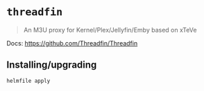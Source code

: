 # `threadfin`

> An M3U proxy for Kernel/Plex/Jellyfin/Emby based on xTeVe

Docs: https://github.com/Threadfin/Threadfin

## Installing/upgrading

```shell
helmfile apply
```
